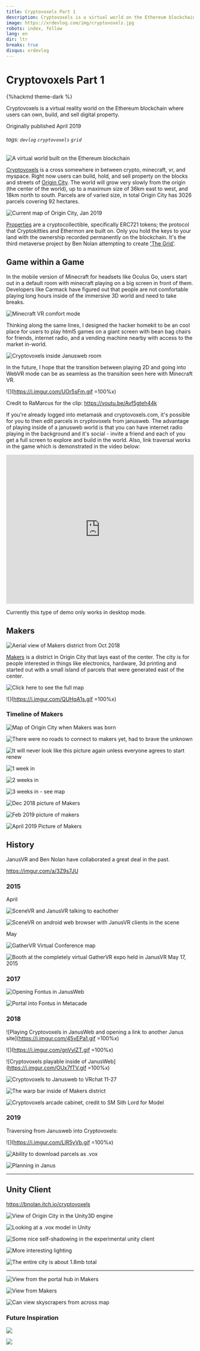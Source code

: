 ```yaml
---
title: Cryptovoxels Part 1
description: Cryptovoxels is a virtual world on the Ethereum blockchain where users can build, develop and sell property in origin city. You own your own land, with your ownership recorded permanently on the blockchain.
image: https://xrdevlog.com/img/cryptovoxels.jpg
robots: index, follow
lang: en
dir: ltr
breaks: true
disqus: xrdevlog
---
```


# Cryptovoxels Part 1

{%hackmd theme-dark %}

Cryptovoxels is a virtual reality world on the Ethereum blockchain where users can own, build, and sell digital property.

Originally published April 2019

###### tags: `devlog` `cryptovoxels` `grid`

![A virtual world built on the Ethereum blockchain](https://i.imgur.com/kS3VaV9.jpg)

[Cryptovoxels](https://www.cryptovoxels.com/about) is a cross somewhere in between crypto, minecraft, vr, and myspace. Right now users can build, hold, and sell property on the blocks and streets of [Origin City](https://cryptovoxels.com/map). The world will grow very slowly from the origin (the center of the world), up to a maximum size of 36km east to west, and 18km north to south. Parcels are of varied size, in total Origin City has 3026 parcels covering 92 hectares. 

![Current map of Origin City, Jan 2019](https://i.imgur.com/6MCn6fZ.jpg)

[Properties](https://opensea.io/assets/cryptovoxels) are a cryptocollectible, specifically ERC721 tokens; the protocol that Cryptokitties and Ethermon are built on. Only you hold the keys to your land with the ownership recorded permanently on the blockchain. It's the third metaverse project by Ben Nolan attempting to create ['The Grid'](https://medium.com/@bnolan/the-grid-a-digital-frontier-7269fb934711). 


## Game within a Game

In the mobile version of Minecraft for headsets like Oculus Go, users start out in a default room with minecraft playing on a big screen in front of them. Developers like Carmack have figured out that people are not comfortable playing long hours inside of the immersive 3D world and need to take breaks.

![Minecraft VR comfort mode](https://i.imgur.com/0naa8a9.jpg)

Thinking along the same lines, I designed the hacker homekit to be an cool place for users to play html5 games on a giant screen with bean bag chairs for friends, internet radio, and a vending machine nearby with access to the market in-world.

![Cryptovoxels inside Janusweb room](https://i.imgur.com/R5bFtXZ.jpg)

In the future, I hope that the transition between playing 2D and going into WebVR mode can be as seamless as the transition seen here with Minecraft VR.

![](https://i.imgur.com/UOr5sFm.gif =100%x)

Credit to RaMarcus for the clip: <https://youtu.be/Avf5gteh44k>

If you're already logged into metamask and cryptovoxels.com, it's possible for you to then edit parcels in cryptovoxels from janusweb. The advantage of playing inside of a janusweb world is that you can have internet radio playing in the background and it's social - invite a friend and each of you get a full screen to explore and build in the world. Also, link traversal works in the game which is demonstrated in the video below: 

<iframe src="https://player.vimeo.com/video/311135254?byline=0&portrait=0" width="100%" height="400" frameborder="0" allow="autoplay; fullscreen" allowfullscreen></iframe>

Currently this type of demo only works in desktop mode.


## Makers

![Aerial view of Makers district from Oct 2018](https://i.imgur.com/gizyDa4.jpg)

[Makers](https://www.cryptovoxels.com/neighborhoods/makers) is a district in Origin City that lays east of the center. The city is for people interested in things like electronics, hardware, 3d printing and started out with a small island of parcels that were generated east of the center.

![[Click here to see the full map](https://cryptovoxels.com/map)](https://i.imgur.com/1TGIzYo.jpg)

![](https://i.imgur.com/QUHqA1s.gif =100%x)


### Timeline of Makers

![Map of Origin City when Makers was born](https://i.imgur.com/Amz8gkg.jpg)

![There were no roads to connect to makers yet, had to brave the unknown](https://i.imgur.com/b9MftTp.jpg)

![It will never look like this picture again unless everyone agrees to start renew](https://i.imgur.com/GmvBkXm.jpg)

![1 week in](https://i.imgur.com/0JN6Hg5.jpg)

![2 weeks in](https://i.imgur.com/9QqII1B.jpg)

![3 weeks in - [see map](https://i.imgur.com/7XN8scj.jpg)](https://i.imgur.com/nT2wctc.jpg)

![Dec 2018 picture of Makers](https://i.imgur.com/FroDsQR.jpg)

![Feb 2019 picture of makers](https://i.imgur.com/3j8puA7.jpg)

![April 2019 Picture of Makers](https://i.imgur.com/RN6EI1n.jpg)


## History

JanusVR and Ben Nolan have collaborated a great deal in the past.

<https://imgur.com/a/3Z9s7JU>

### 2015

April

![SceneVR and JanusVR talking to eachother](https://i.imgur.com/o8IRuEP.jpg)

![SceneVR on android web browser with JanusVR clients in the scene](https://i.imgur.com/kKV4ZjW.jpg)

May

![GatherVR Virtual Conference map](https://i.imgur.com/TkdjKx0.jpg)

![Booth at the completely virtual GatherVR expo held in JanusVR May 17, 2015](https://i.imgur.com/yrtcSjp.jpg)

### 2017

![Opening Fontus in JanusWeb](https://i.imgur.com/7KRhfoY.jpg)

![Portal into Fontus in Metacade](https://i.imgur.com/KVWvjIq.jpg)

### 2018

![Playing Cryptovoxels in JanusWeb and opening a link to another Janus site](https://i.imgur.com/45vEPa1.gif =100%x)

![](https://i.imgur.com/gnVylZT.gif =100%x)

![Cryptovoxels playable inside of JanusWeb](https://i.imgur.com/OUx7fTV.gif =100%x)

![Cryptovoxels to Janusweb to VRchat 11-27](https://i.imgur.com/AJLxeUD.jpg)

![The warp bar inside of Makers district](https://i.imgur.com/NOGgiXZ.jpg)

![Cryptovoxels arcade cabinet, credit to SM Sith Lord for Model](https://i.imgur.com/uzhaQVi.jpg)

### 2019

Traversing from Janusweb into Cryptovoxels:

![](https://i.imgur.com/LlR5yVb.gif =100%x)

![Ability to download parcels as .vox](https://i.imgur.com/TF2LHcN.jpg)

![Planning in Janus](https://i.imgur.com/MjpfDYP.jpg)


---

## Unity Client

<https://bnolan.itch.io/cryptovoxels>

![View of Origin City in the Unity3D engine](https://i.imgur.com/mya7Jgm.jpg)

![Looking at a .vox model in Unity](https://i.imgur.com/P5VyoF1.jpg)

![Some nice self-shadowing in the experimental unity client](https://i.imgur.com/AxBqCck.jpg)

![More interesting lighting](https://i.imgur.com/slXPVAd.jpg)

![The entire city is about 1.8mb total](https://i.imgur.com/UFTw8Hq.jpg)

---

![View from the portal hub in Makers](https://i.imgur.com/svk5XP7.jpg)

![View from Makers](https://i.imgur.com/ms4ujZX.jpg)

![Can view skyscrapers from across map](https://i.imgur.com/hw0yj1c.jpg)

### Future Inspiration

![](https://i.imgur.com/yujtNcz.jpg)

![](https://i.imgur.com/SRCz2oB.jpg)

